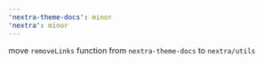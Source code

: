 ```yaml
---
'nextra-theme-docs': minor
'nextra': minor
---
```


move `removeLinks` function from `nextra-theme-docs` to `nextra/utils`
